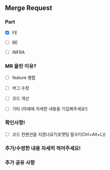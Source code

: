 ## Merge Request

### Part
- [x] FE
- [ ] BE
- [ ] INFRA


### MR 올린 이유?
- [ ] feature 병합
- [ ] 버그 수정
- [ ] 코드 개선
- [ ] 기타 (아래에 자세한 내용을 기입해주세요!)


### 확인사항!
- [ ] 코드 컨벤션을 지켰나요?(포맷팅 필수!!(Ctrl+Alt+L))

### 추가/수정한 내용 자세히 적어주세요!



### 추가 공유 사항




